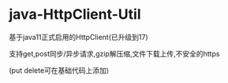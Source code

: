 # java-HttpClient-Util
基于java11正式启用的HttpClient(已升级到17)

支持get,post同步/异步请求,gzip解压缩,文件下载上传,不安全的https

(put delete可在基础代码上添加)
